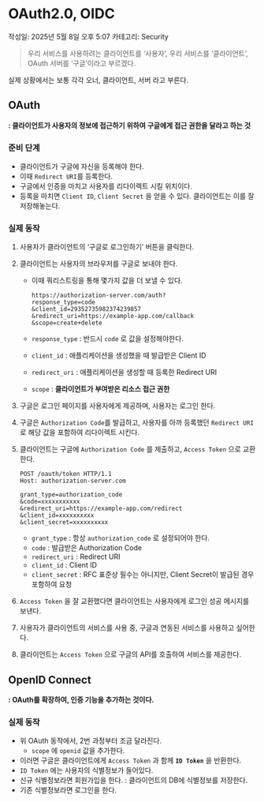 # OAuth2.0, OIDC

작성일: 2025년 5월 8일 오후 5:07
카테고리: Security

> 우리 서비스를 사용하려는 클라이언트를 ‘사용자’, 우리 서비스를 ‘클라이언트’, OAuth 서버를 ‘구글’이라고 부르겠다.

실제 상황에서는 보통 각각 오너, 클라이언트, 서버 라고 부른다.
> 

## **OAuth**

**: 클라이언트가 사용자의 정보에 접근하기 위하여 구글에게 접근 권한을 달라고 하는 것**

### 준비 단계

- 클라이언트가 구글에 자신을 등록해야 한다.
- 이때 `Redirect URI`를 등록한다.
- 구글에서 인증을 마치고 사용자를 리다이렉트 시킬 위치이다.
- 등록을 마치면 `Client ID`, `Client Secret` 을 얻을 수 있다. 클라이언트는 이를 잘 저장해놓는다.

### 실제 동작

1. 사용자가 클라이언트의 ‘구글로 로그인하기’ 버튼을 클릭한다.
2. 클라이언트는 사용자의 브라우저를 구글로 보내야 한다.
    - 이때 쿼리스트링을 통해 몇가지 값을 더 보낼 수 있다.
        
        ```
        https://authorization-server.com/auth?
        response_type=code
        &client_id=29352735982374239857
        &redirect_uri=https://example-app.com/callback
        &scope=create+delete
        ```
        
    - `response_type` : 반드시 `code` 로 값을 설정해야한다.
    - `client_id` : 애플리케이션을 생성했을 때 발급받은 Client ID
    - `redirect_uri` : 애플리케이션을 생성할 때 등록한 Redirect URI
    - `scope` : **클라이언트가 부여받은 리소스 접근 권한**
3. 구글은 로그인 페이지를 사용자에게 제공하며, 사용자는 로그인 한다.
4. 구글은 `Authorization Code`를 발급하고, 사용자를 아까 등록했던 `Redirect URI` 로 해당 값을 포함하여 리다이렉트 시킨다.
5. 클라이언트는 구글에 `Authorization Code` 를 제출하고, `Access Token` 으로 교환한다.
    
    ```
    POST /oauth/token HTTP/1.1
    Host: authorization-server.com
    
    grant_type=authorization_code
    &code=xxxxxxxxxxx
    &redirect_uri=https://example-app.com/redirect
    &client_id=xxxxxxxxxx
    &client_secret=xxxxxxxxxx
    ```
    
    - `grant_type` : 항상 `authorization_code` 로 설정되어야 한다.
    - `code` : 발급받은 Authorization Code
    - `redirect_uri` : Redirect URI
    - `client_id` : Client ID
    - `client_secret` : RFC 표준상 필수는 아니지만, Client Secret이 발급된 경우 포함하여 요청
6. `Access Token` 을 잘 교환했다면 클라이언트는 사용자에게 로그인 성공 메시지를 보낸다.
7. 사용자가 클라이언트의 서비스를 사용 중, 구글과 연동된 서비스를 사용하고 싶어한다.
8. 클라이언트는 `Access Token` 으로 구글의 API를 호출하여 서비스를 제공한다.

## OpenID Connect

**: OAuth를 확장하여, 인증 기능을 추가하는 것이다.**

### 실제 동작

- 위 OAuth 동작에서, 2번 과정부터 조금 달라진다.
    - `scope` 에 `openid` 값을 추가한다.
- 이러면 구글은 클라이언트에게 `Access Token` 과 함께 **`ID Token`** 을 반환한다.
- `ID Token` 에는 사용자의 식별정보가 들어있다.
- 신규 식별정보라면 회원가입을 한다. : 클라이언트의 DB에 식별정보를 저장한다.
- 기존 식별정보라면 로그인을 한다.